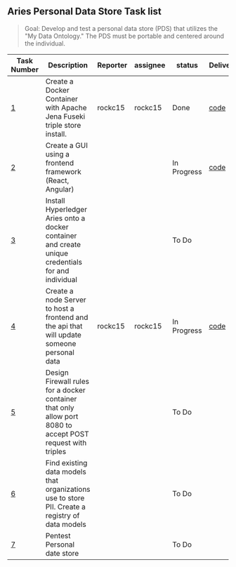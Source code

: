 ## Aries Personal Data Store Task list 
> Goal: Develop and test a personal data store (PDS) that utilizes the "My Data Ontology." The PDS must be portable and centered around the individual. 

| Task Number                                                                                          | Description                                                                                                | Reporter | assignee | status      | Deliverable                                                                    |
| ---------------------------------------------------------------------------------------------------- | ---------------------------------------------------------------------------------------------------------- | -------- | -------- | ----------- | ------------------------------------------------------------------------------ |
| [1](https://github.com/I-AM-project/tasks-for-volunteers/tree/main/Aries-Personal-Data-Store/task_1) | Create a Docker Container with Apache  Jena Fuseki triple store install.                                   | rockc15  | rockc15  | Done        | [code](https://github.com/I-AM-project/Aries-storage)                          |
| [2](https://github.com/I-AM-project/tasks-for-volunteers/tree/main/Aries-Personal-Data-Store/task_2) | Create a GUI using a frontend framework  (React, Angular)                                                  |          |          | In Progress | [code](https://github.com/I-AM-project/Aries-storage/tree/main/pds-middleware) |
| [3](https://github.com/I-AM-project/tasks-for-volunteers/tree/main/Aries-Personal-Data-Store/task_3) | Install Hyperledger Aries onto a docker container and  create unique credentials for and individual        |          |          | To Do       |                                                                                |
| [4](https://github.com/I-AM-project/tasks-for-volunteers/tree/main/Aries-Personal-Data-Store/task_4) | Create a node Server to host a frontend and the api that will update someone personal data                 | rockc15  | rockc15  | In Progress | [code](https://github.com/I-AM-project/Aries-storage)                          |  |
| [5](https://github.com/I-AM-project/tasks-for-volunteers/tree/main/Aries-Personal-Data-Store/task_6) | Design Firewall rules for a docker container that only allow port 8080 to accept POST request with triples |          |          | To Do       |                                                                                |
| [6](https://github.com/I-AM-project/tasks-for-volunteers/tree/main/Aries-Personal-Data-Store/task_7) | Find existing data models that organizations use to store PII. Create a registry of data models            |          |          | To Do       |                                                                                |
| [7](https://github.com/I-AM-project/tasks-for-volunteers/tree/main/Aries-Personal-Data-Store/task_8) | Pentest Personal date store                                                                                |          |          | To Do       |                                                                                |
